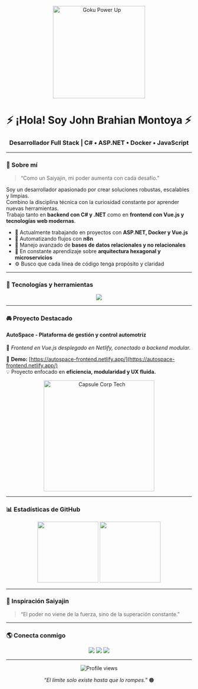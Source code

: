 <!-- Banner -->
<p align="center">
  <img src="https://i.imgur.com/B3OV8yV.gif" width="250px" alt="Goku Power Up"/>
</p>

<h1 align="center">⚡ ¡Hola! Soy John Brahian Montoya ⚡</h1>
<h3 align="center">Desarrollador Full Stack | C# • ASP.NET • Docker • JavaScript</h3>

---

### 🧠 Sobre mí
> “Como un Saiyajin, mi poder aumenta con cada desafío.”

Soy un desarrollador apasionado por crear soluciones robustas, escalables y limpias.  
Combino la disciplina técnica con la curiosidad constante por aprender nuevas herramientas.  
Trabajo tanto en **backend con C# y .NET** como en **frontend con Vue.js y tecnologías web modernas**.

- 🚀 Actualmente trabajando en proyectos con **ASP.NET, Docker y Vue.js**  
- 🔄 Automatizando flujos con **n8n**  
- 💾 Manejo avanzado de **bases de datos relacionales y no relacionales**  
- 🌱 En constante aprendizaje sobre **arquitectura hexagonal y microservicios**  
- ⚙️ Busco que cada línea de código tenga propósito y claridad  

---

### 🧰 Tecnologías y herramientas
<p align="center">
  <img src="https://skillicons.dev/icons?i=cs,dotnet,docker,js,html,css,vue,wordpress,mysql,mongodb,postgres,azure,git,github" />
</p>

---

### 🚘 Proyecto Destacado
#### **AutoSpace - Plataforma de gestión y control automotriz**
🧩 *Frontend en Vue.js desplegado en Netlify, conectado a backend modular.*

🔗 **Demo:** [https://autospace-frontend.netlify.app/](https://autospace-frontend.netlify.app/)  
💡 Proyecto enfocado en **eficiencia, modularidad y UX fluida.**

<p align="center">
  <img src="https://i.imgur.com/5z3uH6C.gif" width="300px" alt="Capsule Corp Tech"/>
</p>

---

### 📊 Estadísticas de GitHub
<p align="center">
  <img src="https://github-readme-stats.vercel.app/api?username=john-brahian&show_icons=true&theme=tokyonight&hide_border=true" height="165"/>
  <img src="https://github-readme-stats.vercel.app/api/top-langs/?username=john-brahian&layout=compact&theme=tokyonight&hide_border=true" height="165"/>
</p>

---

### 🌌 Inspiración Saiyajin
> “El poder no viene de la fuerza, sino de la superación constante.”

---

### 🌎 Conecta conmigo
<p align="center">
  <a href="mailto:johnbra696@gmail.com"><img src="https://skillicons.dev/icons?i=gmail" /></a>
  <a href="https://co.linkedin.com/in/john-brahian-montoya-serna-913b6437b"><img src="https://skillicons.dev/icons?i=linkedin" /></a>
  <a href="https://brahianms.github.io"><img src="https://skillicons.dev/icons?i=github" /></a>
</p>

---

<p align="center">
  <img src="https://komarev.com/ghpvc/?username=john-brahian&label=🔥%20Power%20Level&color=orange&style=flat-square" alt="Profile views" />
</p>

<p align="center">
  <em>“El límite solo existe hasta que lo rompes.”</em> 🟠
</p>
